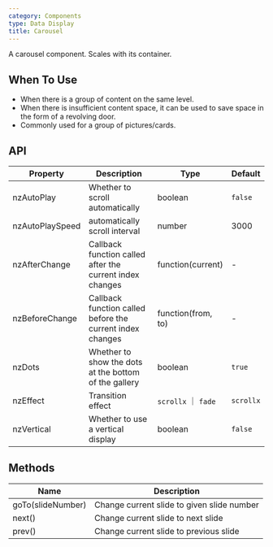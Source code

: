 ```yaml
---
category: Components
type: Data Display
title: Carousel
---
```


A carousel component. Scales with its container.

## When To Use

- When there is a group of content on the same level.
- When there is insufficient content space, it can be used to save space in the form of a revolving door.
- Commonly used for a group of pictures/cards.

## API

| Property | Description | Type | Default |
| -------- | ----------- | ---- | ------- |
| nzAutoPlay | Whether to scroll automatically | boolean | `false` |
| nzAutoPlaySpeed | automatically scroll interval | number | 3000 |
| nzAfterChange | Callback function called after the current index changes | function(current) | - |
| nzBeforeChange | Callback function called before the current index changes | function(from, to) | - |
| nzDots | Whether to show the dots at the bottom of the gallery | boolean | `true` |
| nzEffect | Transition effect | `scrollx` ｜ `fade` | `scrollx` |
| nzVertical | Whether to use a vertical display | boolean | `false` |

## Methods

| Name | Description |
| ---- | ----------- |
| goTo(slideNumber) | Change current slide to given slide number |
| next() | Change current slide to next slide |
| prev() | Change current slide to previous slide |

